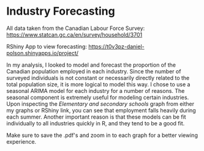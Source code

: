 # Industry Forecasting

All data taken from the Canadian Labour Force Survey: https://www.statcan.gc.ca/en/survey/household/3701

RShiny App to view forecasting: https://t0v3pz-daniel-polson.shinyapps.io/project/

In my analysis, I looked to model and forecast the proportion of the Canadian population employed in each industry. Since the number of surveyed individuals is not constant or necessarily directly related to the total population size, it is more logical to model this way. I chose to use a seasonal ARIMA model for each industry for a number of reasons. The seasonal component is extremely useful for modeling certain industries. Upon inspecting the *Elementary and secondary schools* graph from either my graphs or RShiny link, you can see that employment falls heavily during each summer. Another important reason is that these models can be fit individually to all industries quickly in R, and they tend to be a good fit.



Make sure to save the .pdf's and zoom in to each graph for a better viewing experience.
